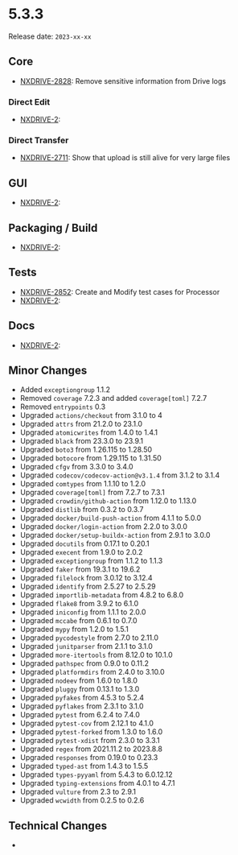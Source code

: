 # 5.3.3

Release date: `2023-xx-xx`

## Core

- [NXDRIVE-2828](https://jira.nuxeo.com/browse/NXDRIVE-2828): Remove sensitive information from Drive logs

### Direct Edit

- [NXDRIVE-2](https://jira.nuxeo.com/browse/NXDRIVE-2):

### Direct Transfer

- [NXDRIVE-2711](https://jira.nuxeo.com/browse/NXDRIVE-2711): Show that upload is still alive for very large files

## GUI

- [NXDRIVE-2](https://jira.nuxeo.com/browse/NXDRIVE-2):

## Packaging / Build

- [NXDRIVE-2](https://jira.nuxeo.com/browse/NXDRIVE-2):

## Tests

- [NXDRIVE-2852](https://jira.nuxeo.com/browse/NXDRIVE-2852): Create and Modify test cases for Processor
- [NXDRIVE-2](https://jira.nuxeo.com/browse/NXDRIVE-2):

## Docs

- [NXDRIVE-2](https://jira.nuxeo.com/browse/NXDRIVE-2):

## Minor Changes

- Added `exceptiongroup` 1.1.2
- Removed `coverage` 7.2.3 and added `coverage[toml]` 7.2.7
- Removed `entrypoints` 0.3
- Upgraded `actions/checkout` from 3.1.0 to 4
- Upgraded `attrs` from 21.2.0 to 23.1.0
- Upgraded `atomicwrites` from 1.4.0 to 1.4.1
- Upgraded `black` from 23.3.0 to 23.9.1
- Upgraded `boto3` from 1.26.115 to 1.28.50
- Upgraded `botocore` from 1.29.115 to 1.31.50
- Upgraded `cfgv` from 3.3.0 to 3.4.0
- Upgraded `codecov/codecov-action@v3.1.4` from 3.1.2 to 3.1.4
- Upgraded `comtypes` from 1.1.10 to 1.2.0
- Upgraded `coverage[toml]` from 7.2.7 to 7.3.1
- Upgraded `crowdin/github-action` from 1.12.0 to 1.13.0
- Upgraded `distlib` from 0.3.2 to 0.3.7
- Upgraded `docker/build-push-action` from 4.1.1 to 5.0.0
- Upgraded `docker/login-action` from 2.2.0 to 3.0.0
- Upgraded `docker/setup-buildx-action` from 2.9.1 to 3.0.0
- Upgraded `docutils` from 0.17.1 to 0.20.1
- Upgraded `execent` from 1.9.0 to 2.0.2
- Upgraded `exceptiongroup` from 1.1.2 to 1.1.3
- Upgraded `faker` from 19.3.1 to 19.6.2
- Upgraded `filelock` from 3.0.12 to 3.12.4
- Upgraded `identify` from 2.5.27 to 2.5.29
- Upgraded `importlib-metadata` from 4.8.2 to 6.8.0
- Upgraded `flake8` from 3.9.2 to 6.1.0
- Upgraded `iniconfig` from 1.1.1 to 2.0.0
- Upgraded `mccabe` from 0.6.1 to 0.7.0
- Upgraded `mypy` from 1.2.0 to 1.5.1
- Upgraded `pycodestyle` from 2.7.0 to 2.11.0
- Upgraded `junitparser` from 2.1.1 to 3.1.0
- Upgraded `more-itertools` from 8.12.0 to 10.1.0
- Upgraded `pathspec` from 0.9.0 to 0.11.2
- Upgraded `platformdirs` from 2.4.0 to 3.10.0
- Upgraded `nodeev` from 1.6.0 to 1.8.0
- Upgraded `pluggy` from 0.13.1 to 1.3.0
- Upgraded `pyfakes` from 4.5.3 to 5.2.4
- Upgraded `pyflakes` from 2.3.1 to 3.1.0
- Upgraded `pytest` from 6.2.4 to 7.4.0
- Upgraded `pytest-cov` from 2.12.1 to 4.1.0
- Upgraded `pytest-forked` from 1.3.0 to 1.6.0
- Upgraded `pytest-xdist` from 2.3.0 to 3.3.1
- Upgraded `regex` from 2021.11.2 to 2023.8.8
- Upgraded `responses` from 0.19.0 to 0.23.3
- Upgraded `typed-ast` from 1.4.3 to 1.5.5
- Upgraded `types-pyyaml` from 5.4.3 to 6.0.12.12
- Upgraded `typing-extensions` from 4.0.1 to 4.7.1
- Upgraded `vulture` from 2.3 to 2.9.1
- Upgraded `wcwidth` from 0.2.5 to 0.2.6
## Technical Changes

-
